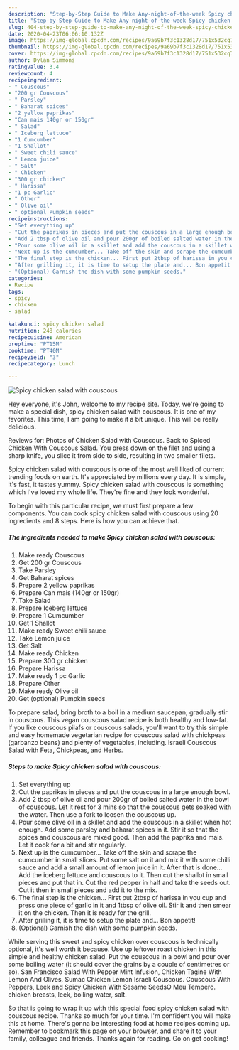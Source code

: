 ```yaml
---
description: "Step-by-Step Guide to Make Any-night-of-the-week Spicy chicken salad with couscous"
title: "Step-by-Step Guide to Make Any-night-of-the-week Spicy chicken salad with couscous"
slug: 404-step-by-step-guide-to-make-any-night-of-the-week-spicy-chicken-salad-with-couscous
date: 2020-04-23T06:06:10.132Z
image: https://img-global.cpcdn.com/recipes/9a69b7f3c1328d17/751x532cq70/spicy-chicken-salad-with-couscous-recipe-main-photo.jpg
thumbnail: https://img-global.cpcdn.com/recipes/9a69b7f3c1328d17/751x532cq70/spicy-chicken-salad-with-couscous-recipe-main-photo.jpg
cover: https://img-global.cpcdn.com/recipes/9a69b7f3c1328d17/751x532cq70/spicy-chicken-salad-with-couscous-recipe-main-photo.jpg
author: Dylan Simmons
ratingvalue: 3.4
reviewcount: 4
recipeingredient:
- " Couscous"
- "200 gr Couscous"
- " Parsley"
- " Baharat spices"
- "2 yellow paprikas"
- "Can mais 140gr or 150gr"
- " Salad"
- " Iceberg lettuce"
- "1 Cumcumber"
- "1 Shallot"
- " Sweet chili sauce"
- " Lemon juice"
- " Salt"
- " Chicken"
- "300 gr chicken"
- " Harissa"
- "1 pc Garlic"
- " Other"
- " Olive oil"
- " optional Pumpkin seeds"
recipeinstructions:
- "Set everything up"
- "Cut the paprikas in pieces and put the couscous in a large enough bowl."
- "Add 2 tbsp of olive oil and pour 200gr of boiled salted water in the bowl of couscous. Let it rest for 3 mins so that the couscous gets soaked with the water. Then use a fork to loosen the couscous up."
- "Pour some olive oil in a skillet and add the couscous in a skillet when hot enough. Add some parsley and baharat spices in it. Stir it so that the spices and couscous are mixed good. Then add the paprika and mais. Let it cook for a bit and stir regularly."
- "Next up is the cumcumber... Take off the skin and scrape the cumcumber in small slices. Put some salt on it and mix it with some chilli sauce and add a small amount of lemon juice in it. After that is done... Add the iceberg lettuce and couscous to it. Then cut the shallot in small pieces and put that in. Cut the red pepper in half and take the seeds out. Cut it then in small pieces and add it to the mix."
- "The final step is the chicken... First put 2tbsp of harissa in you cup and press one piece of garlic in it and 1tbsp of olive oil. Stir it and then smear it on the chicken. Then it is ready for the grill."
- "After grilling it, it is time to setup the plate and... Bon appetit!"
- "(Optional) Garnish the dish with some pumpkin seeds."
categories:
- Recipe
tags:
- spicy
- chicken
- salad

katakunci: spicy chicken salad 
nutrition: 248 calories
recipecuisine: American
preptime: "PT15M"
cooktime: "PT40M"
recipeyield: "3"
recipecategory: Lunch

---
```



![Spicy chicken salad with couscous](https://img-global.cpcdn.com/recipes/9a69b7f3c1328d17/751x532cq70/spicy-chicken-salad-with-couscous-recipe-main-photo.jpg)

Hey everyone, it's John, welcome to my recipe site. Today, we're going to make a special dish, spicy chicken salad with couscous. It is one of my favorites. This time, I am going to make it a bit unique. This will be really delicious.

Reviews for: Photos of Chicken Salad with Couscous. Back to Spiced Chicken With Couscous Salad. You press down on the filet and using a sharp knife, you slice it from side to side, resulting in two smaller filets.

Spicy chicken salad with couscous is one of the most well liked of current trending foods on earth. It's appreciated by millions every day. It is simple, it's fast, it tastes yummy. Spicy chicken salad with couscous is something which I've loved my whole life. They're fine and they look wonderful.


To begin with this particular recipe, we must first prepare a few components. You can cook spicy chicken salad with couscous using 20 ingredients and 8 steps. Here is how you can achieve that.

##### The ingredients needed to make Spicy chicken salad with couscous:

1. Make ready  Couscous
1. Get 200 gr Couscous
1. Take  Parsley
1. Get  Baharat spices
1. Prepare 2 yellow paprikas
1. Prepare Can mais (140gr or 150gr)
1. Take  Salad
1. Prepare  Iceberg lettuce
1. Prepare 1 Cumcumber
1. Get 1 Shallot
1. Make ready  Sweet chili sauce
1. Take  Lemon juice
1. Get  Salt
1. Make ready  Chicken
1. Prepare 300 gr chicken
1. Prepare  Harissa
1. Make ready 1 pc Garlic
1. Prepare  Other
1. Make ready  Olive oil
1. Get  (optional) Pumpkin seeds


To prepare salad, bring broth to a boil in a medium saucepan; gradually stir in couscous. This vegan couscous salad recipe is both healthy and low-fat. If you like couscous pilafs or couscous salads, you&#39;ll want to try this simple and easy homemade vegetarian recipe for couscous salad with chickpeas (garbanzo beans) and plenty of vegetables, including. Israeli Couscous Salad with Feta, Chickpeas, and Herbs. 

##### Steps to make Spicy chicken salad with couscous:

1. Set everything up
1. Cut the paprikas in pieces and put the couscous in a large enough bowl.
1. Add 2 tbsp of olive oil and pour 200gr of boiled salted water in the bowl of couscous. Let it rest for 3 mins so that the couscous gets soaked with the water. Then use a fork to loosen the couscous up.
1. Pour some olive oil in a skillet and add the couscous in a skillet when hot enough. Add some parsley and baharat spices in it. Stir it so that the spices and couscous are mixed good. Then add the paprika and mais. Let it cook for a bit and stir regularly.
1. Next up is the cumcumber... Take off the skin and scrape the cumcumber in small slices. Put some salt on it and mix it with some chilli sauce and add a small amount of lemon juice in it. After that is done... Add the iceberg lettuce and couscous to it. Then cut the shallot in small pieces and put that in. Cut the red pepper in half and take the seeds out. Cut it then in small pieces and add it to the mix.
1. The final step is the chicken... First put 2tbsp of harissa in you cup and press one piece of garlic in it and 1tbsp of olive oil. Stir it and then smear it on the chicken. Then it is ready for the grill.
1. After grilling it, it is time to setup the plate and... Bon appetit!
1. (Optional) Garnish the dish with some pumpkin seeds.


While serving this sweet and spicy chicken over couscous is technically optional, it&#39;s well worth it because. Use up leftover roast chicken in this simple and healthy chicken salad. Put the couscous in a bowl and pour over some boiling water (it should cover the grains by a couple of centimetres or so). San Francisco Salad With Pepper Mint Infusion, Chicken Tagine With Lemon And Olives, Sumac Chicken Lemon Israeli Couscous. Couscous With Peppers, Leek and Spicy Chicken With Sesame SeedsO Meu Tempero. chicken breasts, leek, boiling water, salt. 

So that is going to wrap it up with this special food spicy chicken salad with couscous recipe. Thanks so much for your time. I'm confident you will make this at home. There's gonna be interesting food at home recipes coming up. Remember to bookmark this page on your browser, and share it to your family, colleague and friends. Thanks again for reading. Go on get cooking!
